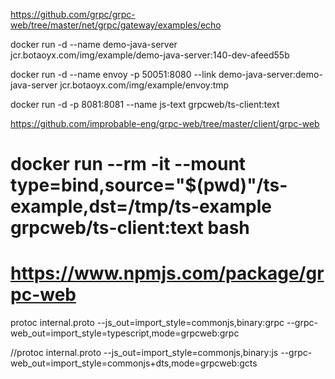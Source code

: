 
https://github.com/grpc/grpc-web/tree/master/net/grpc/gateway/examples/echo


docker run -d --name demo-java-server jcr.botaoyx.com/img/example/demo-java-server:140-dev-afeed55b

docker run -d --name envoy -p 50051:8080 --link demo-java-server:demo-java-server jcr.botaoyx.com/img/example/envoy:tmp

docker run -d -p 8081:8081 --name js-text grpcweb/ts-client:text



https://github.com/improbable-eng/grpc-web/tree/master/client/grpc-web


# docker run --rm -it --mount type=bind,source="$(pwd)"/ts-example,dst=/tmp/ts-example grpcweb/ts-client:text bash
# https://www.npmjs.com/package/grpc-web
protoc internal.proto  --js_out=import_style=commonjs,binary:grpc --grpc-web_out=import_style=typescript,mode=grpcweb:grpc

//protoc internal.proto  --js_out=import_style=commonjs,binary:js --grpc-web_out=import_style=commonjs+dts,mode=grpcweb:gcts

